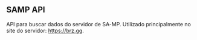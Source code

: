 ## SAMP API

API para buscar dados do servidor de SA-MP. Utilizado principalmente no site do servidor: https://brz.gg.
